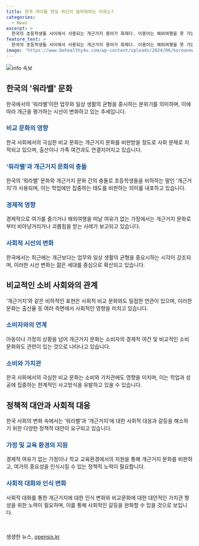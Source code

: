 ```yaml
---
title: 한국 아이들 현실 외신이 놀라워하는 이유는?
categories:
  - News
excerpt: >
  한국의 초등학생들 사이에서 사용되는 개근거지 용어가 화제다. 이용어는 해외여행을 못 가는 아이들을 비아냥대며 교외 체험 학습으로 학기를 보내는 학생들을 조롱하는 것으로, 한국의 극심한 비교문화가 이슈화되고 있다. 최근에는 일과 휴식 사이의 균형을 이루는 태도 변화가 나타나며, 워라밸을 중시하는 분위기도 형성되고 있다. ‘개근거지’를 경험한 가정의 사연을 통해 현실적인 문제에 대한 비판도 나오고 있다.
feature_text: >
  한국의 초등학생들 사이에서 사용되는 개근거지 용어가 화제다. 이용어는 해외여행을 못 가는 아이들을 비아냥대며 교외 체험 학습으로 학기를 보내는 학생들을 조롱하는 것으로, 한국의 극심한 비교문화가 이슈화되고 있다. 최근에는 일과 휴식 사이의 균형을 이루는 태도 변화가 나타나며, 워라밸을 중시하는 분위기도 형성되고 있다. ‘개근거지’를 경험한 가정의 사연을 통해 현실적인 문제에 대한 비판도 나오고 있다.
image: 'https://www.behealthy4u.com/wp-content/uploads/2024/06/koreanews.jpg'
---
```


<p><img src="https://www.behealthy4u.com/wp-content/uploads/2024/06/koreanews.jpg" alt="info 속보" /></p>

<h2 data-ke-size="size26">한국의 '워라밸' 문화</h2>

<p data-ke-size="size16">한국에서의 '워라밸'이란 업무와 일상 생활의 균형을 중시하는 분위기를 의미하며, 이에 따라 개근을 평가하는 시선이 변화하고 있는 추세입니다.</p>

<h3><b><span style="color: #1a5490;">비교 문화의 영향</span></b></h3>

<p data-ke-size="size16">한국 사회에서의 극심한 비교 문화는 개근거지 문화를 비판받을 정도로 사회 문제로 지적되고 있으며, 출산이나 가족 여건과도 연결지어지고 있습니다.</p>

<h3><b><span style="color: #1a5490;">‘워라밸’과 개근거지 문화의 충돌</span></b></h3>

<p data-ke-size="size16">한국의 ‘워라밸’ 문화와 개근거지 문화 간의 충돌로 초등학생들을 비하하는 말인 ‘개근거지’가 사용되며, 이는 학업에만 집중하는 태도를 비판하는 의미를 내포하고 있습니다.</p>

<h3><b><span style="color: #1a5490;">경제적 영향</span></b></h3>

<p data-ke-size="size16">경제적으로 여가를 즐기거나 해외여행을 떠날 여유가 없는 가정에서는 개근거지 문화로부터 비아냥거리거나 괴롭힘을 받는 사례가 보고되고 있습니다.</p>

<h3><b><span style="color: #1a5490;">사회적 시선의 변화</span></b></h3>

<p data-ke-size="size16">한국에서는 최근에는 개근보다는 업무와 일상 생활의 균형을 중요시하는 시각이 강조되며, 이러한 시선 변화는 젊은 세대를 중심으로 확산되고 있습니다.</p>

<h2 data-ke-size="size26">비교적인 소비 사회와의 관계</h2>

<p data-ke-size="size16">‘개근거지’와 같은 비하적인 표현은 사회적 비교 문화와도 밀접한 연관이 있으며, 이러한 문화는 출산율 등 여러 측면에서 사회적인 영향을 미치고 있습니다.</p>

<h3><b><span style="color: #1a5490;">소비자와의 연계</span></b></h3>

<p data-ke-size="size16">아동이나 가정의 상황을 넘어 개근거지 문화는 소비자의 경제적 여건 및 비교적인 소비 문화와도 관련이 있는 것으로 나타나고 있습니다.</p>

<h3><b><span style="color: #1a5490;">소비와 가치관</span></b></h3>

<p data-ke-size="size16">한국 사회에서의 극심한 비교 문화는 소비와 가치관에도 영향을 미치며, 이는 학업과 성공에 집중하는 한계적인 사고방식을 유발하고 있을 수 있습니다.</p>

<h2 data-ke-size="size26">정책적 대안과 사회적 대응</h2>

<p data-ke-size="size16">한국 사회의 변화 속에서는 ‘워라밸’과 ‘개근거지’에 대한 사회적 대응과 갈등을 해소하기 위한 다양한 정책적 대안이 요구되고 있습니다.</p>

<h3><b><span style="color: #1a5490;">가정 및 교육 환경의 지원</span></b></h3>

<p data-ke-size="size16">경제적 여유가 없는 가정이나 학교 교육환경에서의 지원을 통해 개근거지 문화를 비판하고, 여가의 중요성을 인식시킬 수 있는 정책적 노력이 필요합니다.</p>

<h3><b><span style="color: #1a5490;">사회적 대화와 인식 변화</span></b></h3>

<p data-ke-size="size16">사회적 대화를 통한 개근거지에 대한 인식 변화와 비교문화에 대한 대안적인 가치관 형성을 위한 노력이 필요하며, 이를 통해 사회적인 갈등을 완화할 수 있을 것으로 보입니다.</p>

<p data-ke-size="size16">&nbsp;</p>
생생한 뉴스, <a href="https://opensis.kr" rel="dofollow">opensis.kr</a>


